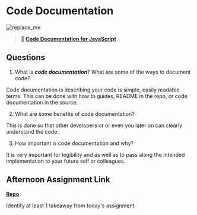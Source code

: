 # Code Documentation

![replace_me](https://codeworks.blob.core.windows.net/public/assets/img/illustrations/placeholder.svg)

> **📖 [Code Documentation for JavaScript](https://codeworksacademy.com/fs-student-guide/resources/wk7/02-JSDocs)**

## Questions

1. What is ***code documentation***? What are some of the ways to document code?

Code documentation is describing your code is simple, easily readable terms.  This can be done with how to guides, README in the repo, or code documentation in the source.

2. What are some benefits of code documentation?

 This is done so that other developers or or even you later on can clearly understand the code.

3. How important is code documentation and why?

It is very important for legibility and as well as to pass along the intended implementation to your future self or colleagues.

## Afternoon Assignment Link

**[Repo](https://github.com/iangrell/<ASSIGNMENT_REPO>)**

Identify at least 1 takeaway from today's assignment
